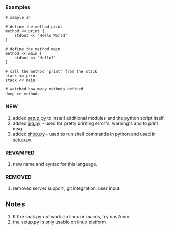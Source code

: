 ### Examples
```sn
# sample.sn

# define the method print
method << print [
    stdout << "Hello World"
]

# define the method main
method << main [
    stdout << "Hello?"
]

# call the method 'print' from the stack
stack << print
stack << main

# watched how many methods defined
dump >> methods

```

### NEW
1. added [setup.py](./setup.py) to install additional modules and the python script itself.
2. added [log.py](./scripts/log.py) - used for pretty printing error's, warning's and to print msg.
3. added [shop.py](./scripts/shop.py) - used to run shell commands in python and used in [setup.py](./setup.py).

### REVAMPED
1. new name and syntax for this language.

### REMOVED
1. removed server support, git integration, user input.

## Notes
1. If the snak.py not work on linux or macos, try dos2unix.
2. the setup.py is only usable on linux platform.